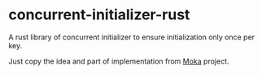 # concurrent-initializer-rust

A rust library of concurrent initializer to ensure initialization only once per key.

Just copy the idea and part of implementation from [Moka](https://github.com/moka-rs/moka) project.
